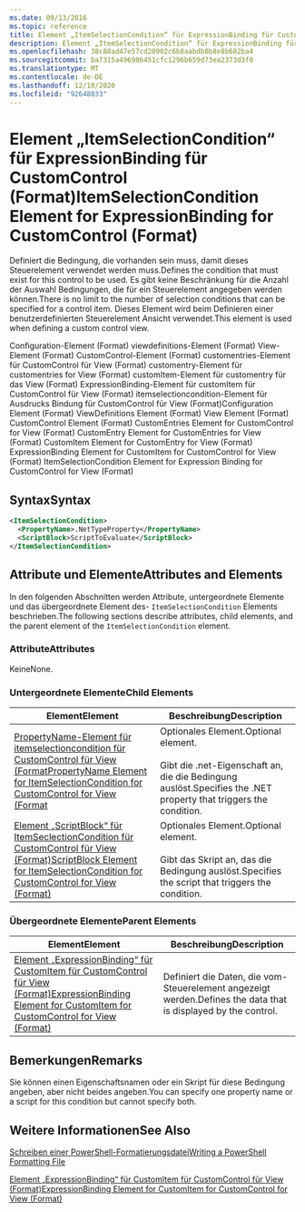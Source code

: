 ```yaml
---
ms.date: 09/13/2016
ms.topic: reference
title: Element „ItemSelectionCondition“ für ExpressionBinding für CustomControl (Format)
description: Element „ItemSelectionCondition“ für ExpressionBinding für CustomControl (Format)
ms.openlocfilehash: 38c88ad47e57cd20902c6b8aabdb0b8e8b682ba4
ms.sourcegitcommit: ba7315a496986451cfc1296b659d73ea2373d3f0
ms.translationtype: MT
ms.contentlocale: de-DE
ms.lasthandoff: 12/10/2020
ms.locfileid: "92648033"
---
```

# <a name="itemselectioncondition-element-for-expressionbinding-for-customcontrol-format"></a><span data-ttu-id="ca3ea-103">Element „ItemSelectionCondition“ für ExpressionBinding für CustomControl (Format)</span><span class="sxs-lookup"><span data-stu-id="ca3ea-103">ItemSelectionCondition Element for ExpressionBinding for CustomControl (Format)</span></span>

<span data-ttu-id="ca3ea-104">Definiert die Bedingung, die vorhanden sein muss, damit dieses Steuerelement verwendet werden muss.</span><span class="sxs-lookup"><span data-stu-id="ca3ea-104">Defines the condition that must exist for this control to be used.</span></span> <span data-ttu-id="ca3ea-105">Es gibt keine Beschränkung für die Anzahl der Auswahl Bedingungen, die für ein Steuerelement angegeben werden können.</span><span class="sxs-lookup"><span data-stu-id="ca3ea-105">There is no limit to the number of selection conditions that can be specified for a control item.</span></span> <span data-ttu-id="ca3ea-106">Dieses Element wird beim Definieren einer benutzerdefinierten Steuerelement Ansicht verwendet.</span><span class="sxs-lookup"><span data-stu-id="ca3ea-106">This element is used when defining a custom control view.</span></span>

<span data-ttu-id="ca3ea-107">Configuration-Element (Format) viewdefinitions-Element (Format) View-Element (Format) CustomControl-Element (Format) customentries-Element für CustomControl für View (Format) customentry-Element für customentries for View (Format) customItem-Element für customentry für das View (Format) ExpressionBinding-Element für customItem für CustomControl für View (Format) itemselectioncondition-Element für Ausdrucks Bindung für CustomControl für View (Format)</span><span class="sxs-lookup"><span data-stu-id="ca3ea-107">Configuration Element (Format) ViewDefinitions Element (Format) View Element (Format) CustomControl Element (Format) CustomEntries Element for CustomControl for View (Format) CustomEntry Element for CustomEntries for View (Format) CustomItem Element for CustomEntry for View (Format) ExpressionBinding Element for CustomItem for CustomControl for View (Format) ItemSelectionCondition Element for Expression Binding for CustomControl for View (Format)</span></span>

## <a name="syntax"></a><span data-ttu-id="ca3ea-108">Syntax</span><span class="sxs-lookup"><span data-stu-id="ca3ea-108">Syntax</span></span>

```xml
<ItemSelectionCondition>
  <PropertyName>.NetTypeProperty</PropertyName>
  <ScriptBlock>ScriptToEvaluate</ScriptBlock>
</ItemSelectionCondition>
```

## <a name="attributes-and-elements"></a><span data-ttu-id="ca3ea-109">Attribute und Elemente</span><span class="sxs-lookup"><span data-stu-id="ca3ea-109">Attributes and Elements</span></span>

<span data-ttu-id="ca3ea-110">In den folgenden Abschnitten werden Attribute, untergeordnete Elemente und das übergeordnete Element des- `ItemSelectionCondition` Elements beschrieben.</span><span class="sxs-lookup"><span data-stu-id="ca3ea-110">The following sections describe attributes, child elements, and the parent element of the `ItemSelectionCondition` element.</span></span>

### <a name="attributes"></a><span data-ttu-id="ca3ea-111">Attribute</span><span class="sxs-lookup"><span data-stu-id="ca3ea-111">Attributes</span></span>

<span data-ttu-id="ca3ea-112">Keine</span><span class="sxs-lookup"><span data-stu-id="ca3ea-112">None.</span></span>

### <a name="child-elements"></a><span data-ttu-id="ca3ea-113">Untergeordnete Elemente</span><span class="sxs-lookup"><span data-stu-id="ca3ea-113">Child Elements</span></span>

|<span data-ttu-id="ca3ea-114">Element</span><span class="sxs-lookup"><span data-stu-id="ca3ea-114">Element</span></span>|<span data-ttu-id="ca3ea-115">Beschreibung</span><span class="sxs-lookup"><span data-stu-id="ca3ea-115">Description</span></span>|
|-------------|-----------------|
|[<span data-ttu-id="ca3ea-116">PropertyName-Element für itemselectioncondition für CustomControl für View (Format</span><span class="sxs-lookup"><span data-stu-id="ca3ea-116">PropertyName Element for ItemSelectionCondition for CustomControl for View (Format</span></span>](./propertyname-element-for-itemselectioncondition-for-customcontrol-for-view-format.md)|<span data-ttu-id="ca3ea-117">Optionales Element.</span><span class="sxs-lookup"><span data-stu-id="ca3ea-117">Optional element.</span></span><br /><br /> <span data-ttu-id="ca3ea-118">Gibt die .net-Eigenschaft an, die die Bedingung auslöst.</span><span class="sxs-lookup"><span data-stu-id="ca3ea-118">Specifies the .NET property that triggers the condition.</span></span>|
|[<span data-ttu-id="ca3ea-119">Element „ScriptBlock“ für ItemSeclectionCondition für CustomControl für View (Format)</span><span class="sxs-lookup"><span data-stu-id="ca3ea-119">ScriptBlock Element for ItemSelectionCondition for CustomControl for View (Format)</span></span>](./scriptblock-element-for-itemselectioncondition-for-customcontrol-for-view-format.md)|<span data-ttu-id="ca3ea-120">Optionales Element.</span><span class="sxs-lookup"><span data-stu-id="ca3ea-120">Optional element.</span></span><br /><br /> <span data-ttu-id="ca3ea-121">Gibt das Skript an, das die Bedingung auslöst.</span><span class="sxs-lookup"><span data-stu-id="ca3ea-121">Specifies the script that triggers the condition.</span></span>|

### <a name="parent-elements"></a><span data-ttu-id="ca3ea-122">Übergeordnete Elemente</span><span class="sxs-lookup"><span data-stu-id="ca3ea-122">Parent Elements</span></span>

|<span data-ttu-id="ca3ea-123">Element</span><span class="sxs-lookup"><span data-stu-id="ca3ea-123">Element</span></span>|<span data-ttu-id="ca3ea-124">Beschreibung</span><span class="sxs-lookup"><span data-stu-id="ca3ea-124">Description</span></span>|
|-------------|-----------------|
|[<span data-ttu-id="ca3ea-125">Element „ExpressionBinding“ für CustomItem für CustomControl für View (Format)</span><span class="sxs-lookup"><span data-stu-id="ca3ea-125">ExpressionBinding Element for CustomItem for CustomControl for View (Format)</span></span>](./expressionbinding-element-for-customitem-for-customcontrol-for-view-format.md)|<span data-ttu-id="ca3ea-126">Definiert die Daten, die vom-Steuerelement angezeigt werden.</span><span class="sxs-lookup"><span data-stu-id="ca3ea-126">Defines the data that is displayed by the control.</span></span>|

## <a name="remarks"></a><span data-ttu-id="ca3ea-127">Bemerkungen</span><span class="sxs-lookup"><span data-stu-id="ca3ea-127">Remarks</span></span>

<span data-ttu-id="ca3ea-128">Sie können einen Eigenschaftsnamen oder ein Skript für diese Bedingung angeben, aber nicht beides angeben.</span><span class="sxs-lookup"><span data-stu-id="ca3ea-128">You can specify one property name or a script for this condition but cannot specify both.</span></span>

## <a name="see-also"></a><span data-ttu-id="ca3ea-129">Weitere Informationen</span><span class="sxs-lookup"><span data-stu-id="ca3ea-129">See Also</span></span>

[<span data-ttu-id="ca3ea-130">Schreiben einer PowerShell-Formatierungsdatei</span><span class="sxs-lookup"><span data-stu-id="ca3ea-130">Writing a PowerShell Formatting File</span></span>](./writing-a-powershell-formatting-file.md)

[<span data-ttu-id="ca3ea-131">Element „ExpressionBinding“ für CustomItem für CustomControl für View (Format)</span><span class="sxs-lookup"><span data-stu-id="ca3ea-131">ExpressionBinding Element for CustomItem for CustomControl for View (Format)</span></span>](./expressionbinding-element-for-customitem-for-customcontrol-for-view-format.md)
